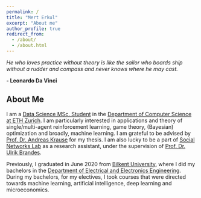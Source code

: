 ```yaml
---
permalink: /
title: "Mert Erkul"
excerpt: "About me"
author_profile: true
redirect_from: 
  - /about/
  - /about.html
---
```


_He who loves practice without theory is like the sailor who boards ship without a rudder and compass and never knows where he may cast._

**- Leonardo Da Vinci**

## About Me

I am a [Data Science MSc. Student](https://inf.ethz.ch/studies/master/master-ds.html) in the [Department of Computer Science at ETH Zurich](https://inf.ethz.ch). I am particularly interested in applications and theory of single/multi-agent reinforcement learning, game theory, (Bayesian) optimization and broadly, machine learning. I am grateful to be advised by [Prof. Dr. Andreas Krause](https://las.inf.ethz.ch/krausea) for my thesis. I am also lucky to be a part of [Social Networks Lab](https://sn.ethz.ch) as a research assistant, under the supervision of [Prof. Dr. Ulrik Brandes](https://sn.ethz.ch/profile.html?persid=239462). 

Previously, I graduated in June 2020 from [Bilkent University](https://w3.bilkent.edu.tr/bilkent/), where I did my bachelors in the [Department of Electrical and Electronics Engineering](https://ee.bilkent.edu.tr/en/). During my bachelors, for my electives, I took courses that were directed towards machine learning, artificial intelligence, deep learning and microeconomics.
